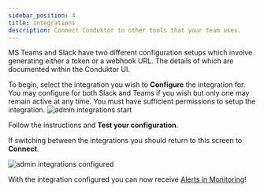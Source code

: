 ```yaml
---
sidebar_position: 4
title: Integrations
description: Connect Conduktor to other tools that your team uses.
---
```


MS Teams and Slack have two different configuration setups which involve generating either a token or a webhook URL. The details of which are documented within the Conduktor UI.

To begin, select the integration you wish to **Configure** the integration for. You may configure for both Slack and Teams if you wish but only one may remain active at any time. You must have sufficient permissions to setup the integration.
![admin integrations start](/img/admin/admin-integrations-start.jpg)

Follow the instructions and **Test your configuration**.

If switching between the integrations you should return to this screen to **Connect**.

![admin integrations configured](/img/admin/admin-slack-teams-configured.jpg)

With the integration configured you can now receive [Alerts in Monitoring](/platform/navigation/monitoring/getting-started/create-alert/)!

